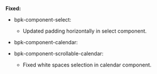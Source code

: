**Fixed:**

- bpk-component-select:
  - Updated padding horizontally in select component.

- bpk-component-calendar:
- bpk-component-scrollable-calendar:
  - Fixed white spaces selection in calendar component. 